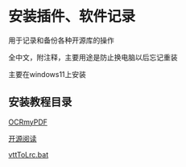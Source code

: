 # 安装插件、软件记录

用于记录和备份各种开源库的操作

全中文，附注释，主要用途是防止换电脑以后忘记重装

主要在windows11上安装

## 安装教程目录

[OCRmyPDF](./OCRmyPDF.md)

[开源阅读](./开源阅读.md)

[vttToLrc.bat](./vttToLrc.md)
